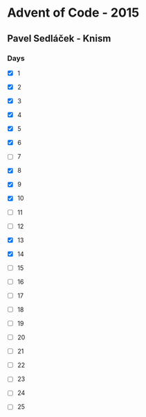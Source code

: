 # Advent of Code - 2015

## Pavel Sedláček - Knism

### Days

* [x] 1
* [x] 2
* [x] 3
* [x] 4
* [x] 5
* [x] 6
* [ ] 7
* [x] 8
* [x] 9
* [x] 10
* [ ] 11
* [ ] 12
* [x] 13
* [x] 14
* [ ] 15
* [ ] 16
* [ ] 17
* [ ] 18
* [ ] 19
* [ ] 20
* [ ] 21
* [ ] 22
* [ ] 23
* [ ] 24
* [ ] 25

